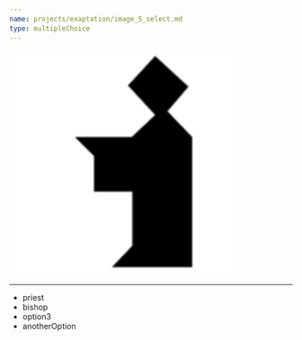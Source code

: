 ```yaml
---
name: projects/exaptation/image_5_select.md
type: multipleChoice
---
```


![Image_5](projects/exaptation/image_5.jpg)

---

- priest
- bishop
- option3
- anotherOption
